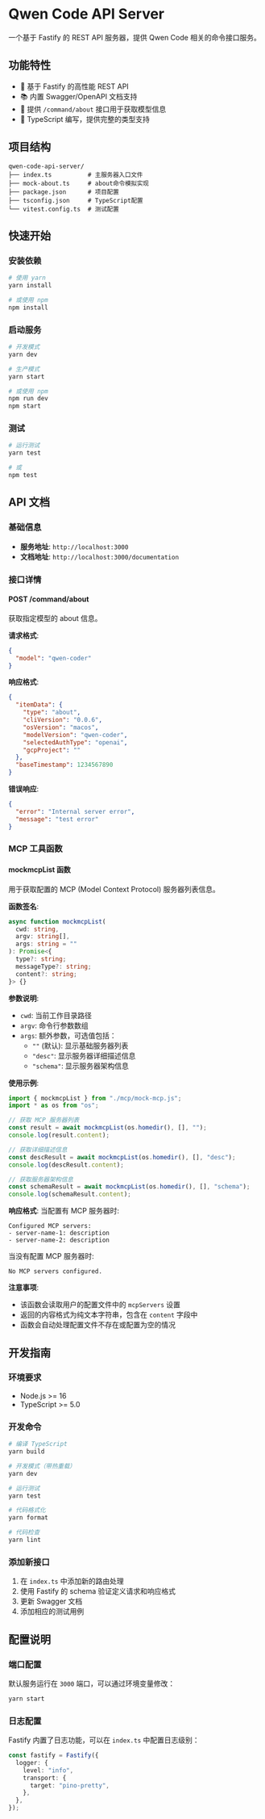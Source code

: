 # Qwen Code API Server

一个基于 Fastify 的 REST API 服务器，提供 Qwen Code 相关的命令接口服务。

## 功能特性

- 🚀 基于 Fastify 的高性能 REST API
- 📚 内置 Swagger/OpenAPI 文档支持
- 🎯 提供 `/command/about` 接口用于获取模型信息
- 🔧 TypeScript 编写，提供完整的类型支持

## 项目结构

```
qwen-code-api-server/
├── index.ts          # 主服务器入口文件
├── mock-about.ts     # about命令模拟实现
├── package.json      # 项目配置
├── tsconfig.json     # TypeScript配置
└── vitest.config.ts  # 测试配置
```

## 快速开始

### 安装依赖

```bash
# 使用 yarn
yarn install

# 或使用 npm
npm install
```

### 启动服务

```bash
# 开发模式
yarn dev

# 生产模式
yarn start

# 或使用 npm
npm run dev
npm start
```

### 测试

```bash
# 运行测试
yarn test

# 或
npm test
```

## API 文档

### 基础信息

- **服务地址**: `http://localhost:3000`
- **文档地址**: `http://localhost:3000/documentation`

### 接口详情

#### POST /command/about

获取指定模型的 about 信息。

**请求格式**:

```json
{
  "model": "qwen-coder"
}
```

**响应格式**:

```json
{
  "itemData": {
    "type": "about",
    "cliVersion": "0.0.6",
    "osVersion": "macos",
    "modelVersion": "qwen-coder",
    "selectedAuthType": "openai",
    "gcpProject": ""
  },
  "baseTimestamp": 1234567890
}
```

**错误响应**:

```json
{
  "error": "Internal server error",
  "message": "test error"
}
```

### MCP 工具函数

#### mockmcpList 函数

用于获取配置的 MCP (Model Context Protocol) 服务器列表信息。

**函数签名**:

```typescript
async function mockmcpList(
  cwd: string,
  argv: string[],
  args: string = ""
): Promise<{
  type?: string;
  messageType?: string;
  content?: string;
}> {}
```

**参数说明**:

- `cwd`: 当前工作目录路径
- `argv`: 命令行参数数组
- `args`: 额外参数，可选值包括：
  - `""` (默认): 显示基础服务器列表
  - `"desc"`: 显示服务器详细描述信息
  - `"schema"`: 显示服务器架构信息

**使用示例**:

```typescript
import { mockmcpList } from "./mcp/mock-mcp.js";
import * as os from "os";

// 获取 MCP 服务器列表
const result = await mockmcpList(os.homedir(), [], "");
console.log(result.content);

// 获取详细描述信息
const descResult = await mockmcpList(os.homedir(), [], "desc");
console.log(descResult.content);

// 获取服务器架构信息
const schemaResult = await mockmcpList(os.homedir(), [], "schema");
console.log(schemaResult.content);
```

**响应格式**: 当配置有 MCP 服务器时:

```
Configured MCP servers:
- server-name-1: description
- server-name-2: description
```

当没有配置 MCP 服务器时:

```
No MCP servers configured.
```

**注意事项**:

- 该函数会读取用户的配置文件中的 `mcpServers` 设置
- 返回的内容格式为纯文本字符串，包含在 `content` 字段中
- 函数会自动处理配置文件不存在或配置为空的情况

## 开发指南

### 环境要求

- Node.js >= 16
- TypeScript >= 5.0

### 开发命令

```bash
# 编译 TypeScript
yarn build

# 开发模式（带热重载）
yarn dev

# 运行测试
yarn test

# 代码格式化
yarn format

# 代码检查
yarn lint
```

### 添加新接口

1. 在 `index.ts` 中添加新的路由处理
2. 使用 Fastify 的 schema 验证定义请求和响应格式
3. 更新 Swagger 文档
4. 添加相应的测试用例

## 配置说明

### 端口配置

默认服务运行在 `3000` 端口，可以通过环境变量修改：

```bash
yarn start
```

### 日志配置

Fastify 内置了日志功能，可以在 `index.ts` 中配置日志级别：

```typescript
const fastify = Fastify({
  logger: {
    level: "info",
    transport: {
      target: "pino-pretty",
    },
  },
});
```
